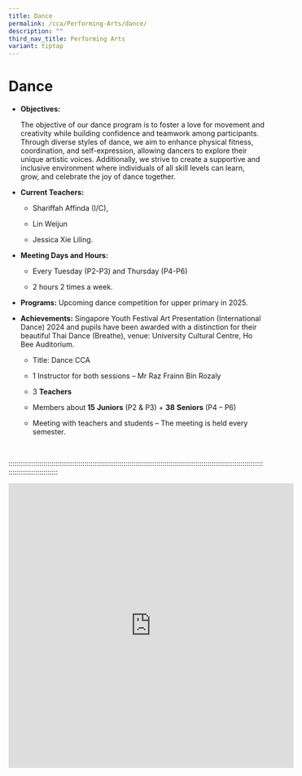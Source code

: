 ```yaml
---
title: Dance
permalink: /cca/Performing-Arts/dance/
description: ""
third_nav_title: Performing Arts
variant: tiptap
---
```

<h1>Dance</h1>
<ul data-tight="true" class="tight">
<li>
<p><strong>Objectives:</strong>
</p>
<p>The objective of our dance program is to foster a love for movement and
creativity while building confidence and teamwork among participants. Through
diverse styles of dance, we aim to enhance physical fitness, coordination,
and self-expression, allowing dancers to explore their unique artistic
voices. Additionally, we strive to create a supportive and inclusive environment
where individuals of all skill levels can learn, grow, and celebrate the
joy of dance together.</p>
</li>
<li>
<p><strong>Current Teachers:</strong>
</p>
<ul data-tight="true" class="tight">
<li>
<p>Shariffah Affinda (I/C),</p>
</li>
<li>
<p>Lin Weijun</p>
</li>
<li>
<p>Jessica Xie Liling.</p>
</li>
</ul>
</li>
<li>
<p><strong>Meeting Days and Hours:</strong>
</p>
<ul data-tight="true" class="tight">
<li>
<p>Every Tuesday (P2-P3) and Thursday (P4-P6)</p>
</li>
<li>
<p>2 hours 2 times a week.</p>
</li>
</ul>
</li>
</ul>
<ul data-tight="true" class="tight">
<li>
<p><strong>Programs:</strong> Upcoming dance competition for upper primary
in 2025.</p>
</li>
<li>
<p><strong>Achievements:</strong> Singapore Youth Festival Art Presentation
(International Dance) 2024 and pupils have been awarded with a distinction
for their beautiful Thai Dance (Breathe), venue: University Cultural Centre,
Ho Bee Auditorium.</p>
<ul data-tight="true" class="tight">
<li>
<p>Title: Dance CCA</p>
</li>
<li>
<p>1 Instructor for both sessions – Mr Raz Frainn Bin Rozaly</p>
</li>
<li>
<p>3 <strong>Teachers</strong>
</p>
</li>
<li>
<p>Members about<strong> 15</strong>  <strong>Juniors</strong> (P2 &amp; P3)
+ <strong>38</strong>  <strong>Seniors</strong> (P4 – P6)</p>
</li>
<li>
<p>Meeting with teachers and students – The meeting is held every semester.</p>
</li>
</ul>
</li>
</ul>
<p>&nbsp;</p>
<p>::::::::::::::::::::::::::::::::::::::::::::::::::::::::::::::::::::::::::::::::::::::::::::::::::::::::::::::::::::::::::::::::::::::::::::::::::::</p>
<div class="iframe-wrapper">
<iframe height="560" width="560" allowfullscreen="true" frameborder="0" src="https://docs.google.com/presentation/d/e/2PACX-1vTC844lRVqVmu_yCgMOGG0fI6__ikU0_yViBOGTyf-9ionxViqcDEhJuTUIL7M9q8KzVxTp4PyGOv8z/embed?start=true&amp;loop=true&amp;delayms=3000"></iframe>
</div>
<p></p>
<p></p>
